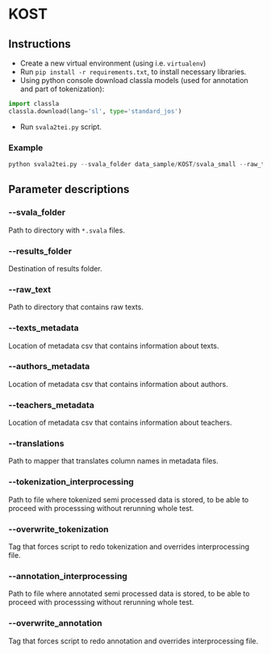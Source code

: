 # KOST
## Instructions
- Create a new virtual environment (using i.e. `virtualenv`)
- Run `pip install -r requirements.txt`, to install necessary libraries.
- Using python console download classla models (used for annotation and part of tokenization):
```python
import classla
classla.download(lang='sl', type='standard_jos')
```
- Run `svala2tei.py` script.

### Example
```python
python svala2tei.py --svala_folder data_sample/KOST/svala_small --raw_text data_sample/KOST/raw_small --results_folder data_sample/KOST/results_small --texts_metadata data_sample/KOST/texts_metadata5.csv --authors_metadata data_sample/KOST/authors_metadata5.csv --teachers_metadata data_sample/KOST/teachers_metadata.csv --translations data_sample/KOST/translations.csv --tokenization_interprocessing data_sample/processing.tokenization --annotation_interprocessing data_sample/processing.annotation --overwrite_tokenization --overwrite_annotation
```

## Parameter descriptions
### --svala_folder
Path to directory with `*.svala` files.

### --results_folder
Destination of results folder.

### --raw_text
Path to directory that contains raw texts.

### --texts_metadata
Location of metadata csv that contains information about texts.

### --authors_metadata
Location of metadata csv that contains information about authors.

### --teachers_metadata
Location of metadata csv that contains information about teachers.

### --translations
Path to mapper that translates column names in metadata files.

### --tokenization_interprocessing
Path to file where tokenized semi processed data is stored, to be able to proceed with processsing without rerunning whole test.

### --overwrite_tokenization
Tag that forces script to redo tokenization and overrides interprocessing file.

### --annotation_interprocessing
Path to file where annotated semi processed data is stored, to be able to proceed with processsing without rerunning whole test.

### --overwrite_annotation
Tag that forces script to redo annotation and overrides interprocessing file.


##